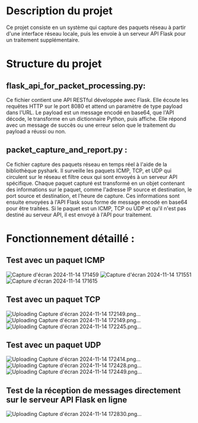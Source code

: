 # Description du projet
Ce projet consiste en un système qui capture des paquets réseau à partir d'une interface réseau locale, puis les envoie à un serveur API Flask pour un traitement supplémentaire.

# Structure du projet
## flask_api_for_packet_processing.py:
Ce fichier contient une API RESTful développée avec Flask.
Elle écoute les requêtes HTTP sur le port 8080 et attend un paramètre de type payload dans l'URL.
Le payload est un message encodé en base64, que l'API décode, le transforme en un dictionnaire Python, puis affiche.
Elle répond avec un message de succès ou une erreur selon que le traitement du payload a réussi ou non.
## packet_capture_and_report.py :
Ce fichier capture des paquets réseau en temps réel à l'aide de la bibliothèque pyshark.
Il surveille les paquets ICMP, TCP, et UDP qui circulent sur le réseau et filtre ceux qui sont envoyés à un serveur API spécifique.
Chaque paquet capturé est transformé en un objet contenant des informations sur le paquet, comme l'adresse IP source et destination, le port source et destination, et l'heure de capture.
Ces informations sont ensuite envoyées à l'API Flask sous forme de message encodé en base64 pour être traitées.
Si le paquet est un ICMP, TCP ou UDP et qu'il n'est pas destiné au serveur API, il est envoyé à l'API pour traitement.
# Fonctionnement détaillé :
## Test avec un paquet ICMP
![Capture d'écran 2024-11-14 171459](https://github.com/user-attachments/assets/0249eb15-32da-4567-930e-d9504582ff08)
![Capture d'écran 2024-11-14 171551](https://github.com/user-attachments/assets/945da31d-2e26-4724-9d8e-5176c3f3622a)
![Capture d'écran 2024-11-14 171615](https://github.com/user-attachments/assets/f8bb6ed9-db13-4e42-ae08-3cecf70a5d39)
## Test avec un paquet TCP
![Uploading Capture d'écran 2024-11-14 172149.png…]()
![Uploading Capture d'écran 2024-11-14 172149.png…]()
![Uploading Capture d'écran 2024-11-14 172245.png…]()
## Test avec un paquet UDP
![Uploading Capture d'écran 2024-11-14 172414.png…]()
![Uploading Capture d'écran 2024-11-14 172428.png…]()
![Uploading Capture d'écran 2024-11-14 172449.png…]()
## Test de la réception de messages directement sur le serveur API Flask en ligne
![Uploading Capture d'écran 2024-11-14 172830.png…]()

